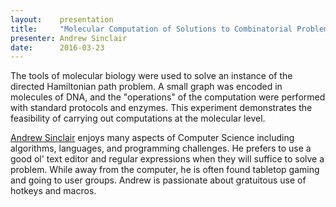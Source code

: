 ```yaml
---
layout:    presentation
title:     "Molecular Computation of Solutions to Combinatorial Problems"
presenter: Andrew Sinclair
date:      2016-03-23
---
```


The tools of molecular biology were used to solve an instance of the directed Hamiltonian path problem. A small graph was encoded in molecules of DNA, and the "operations" of the computation were performed with standard protocols and enzymes. This experiment demonstrates the feasibility of carrying out computations at the molecular level.

[Andrew Sinclair](https://twitter.com/Andy_CDandy) enjoys many aspects of Computer Science including algorithms, languages, and programming challenges. He prefers to use a good ol' text editor and regular expressions when they will suffice to solve a problem. While away from the computer, he is often found tabletop gaming and going to user groups. Andrew is passionate about gratuitous use of hotkeys and macros.
